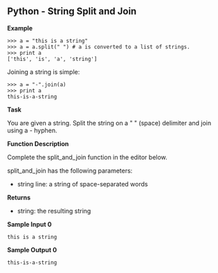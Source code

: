 ## Python - String Split and Join

**Example**

```
>>> a = "this is a string"
>>> a = a.split(" ") # a is converted to a list of strings. 
>>> print a
['this', 'is', 'a', 'string']
```
Joining a string is simple:

```
>>> a = "-".join(a)
>>> print a
this-is-a-string 
```

**Task**

You are given a string. Split the string on a " " (space) delimiter and join using a - hyphen.

**Function Description**

Complete the split_and_join function in the editor below.

split_and_join has the following parameters:

* string line: a string of space-separated words

**Returns**

* string: the resulting string

**Sample Input 0**

```
this is a string 
```

**Sample Output 0**

```
this-is-a-string
```